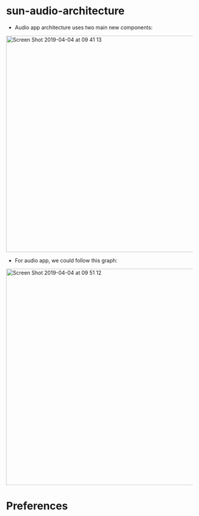 # sun-audio-architecture
- Audio app architecture uses two main new components:
<img width="583" alt="Screen Shot 2019-04-04 at 09 41 13" src="https://user-images.githubusercontent.com/29083734/55526337-e4911880-56be-11e9-83ff-19b854ca186b.png">

- For audio app, we could follow this graph:
<img width="583" alt="Screen Shot 2019-04-04 at 09 51 12" src="https://user-images.githubusercontent.com/29083734/55526407-35087600-56bf-11e9-8f4f-9cee06674a87.png">

# Preferences
